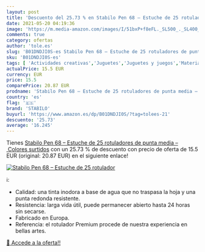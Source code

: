 ```yaml
---
layout: post
title: 'Descuento del 25.73 % en Stabilo Pen 68 – Estuche de 25 rotulador'
date: 2021-05-20 04:19:36
image: 'https://m.media-amazon.com/images/I/51bxP+f8eFL._SL500_._SL400_.jpg'
comments: true
category: ofertas
author: 'tole.es'
slug: 'B01DNDJI0S-es Stabilo Pen 68 – Estuche de 25 rotuladores de punta media...'
sku: 'B01DNDJI0S-es'
tags: [ 'Actividades creativas','Juguetes','Juguetes y juegos','Material de escritura y dibujo para niños','Rotuladores de colores para niños','rotuladores','stabilo', ]
actualPrice: 15.5 EUR
currency: EUR
price: 15.5
comparePrice: 20.87 EUR
prodname: 'Stabilo Pen 68 – Estuche de 25 rotuladores de punta media – Colores surtidos'
country: 'es'
flag: '🇪🇸'
brand: 'STABILO'
buyurl: 'https://www.amazon.es/dp/B01DNDJI0S/?tag=tolees-21'
descuento: '25.73'
average: '16.245'
---
```


Tienes [Stabilo Pen 68 – Estuche de 25 rotuladores de punta media – Colores surtidos](https://www.amazon.es/dp/B01DNDJI0S/?tag=tolees-21) con un 25.73 % de descuento con precio de oferta de 15.5 EUR (original: 20.87 EUR) en el siguiente enlace!

[![Stabilo Pen 68 – Estuche de 25 rotulador](https://m.media-amazon.com/images/I/51bxP+f8eFL._SL500_._SL400_.jpg)](https://www.amazon.es/dp/B01DNDJI0S/?tag=tolees-21)

ℹ️:

- Calidad: una tinta inodora a base de agua que no traspasa la hoja y una punta redonda resistente.
- Resistencia: larga vida útil, puede permanecer abierto hasta 24 horas sin secarse.
- Fabricado en Europa.
- Referencia: el rotulador Premium procede de nuestra experiencia en bellas artes.

[🛒 Accede a la oferta!!](https://www.amazon.es/dp/B01DNDJI0S/?tag=tolees-21)
